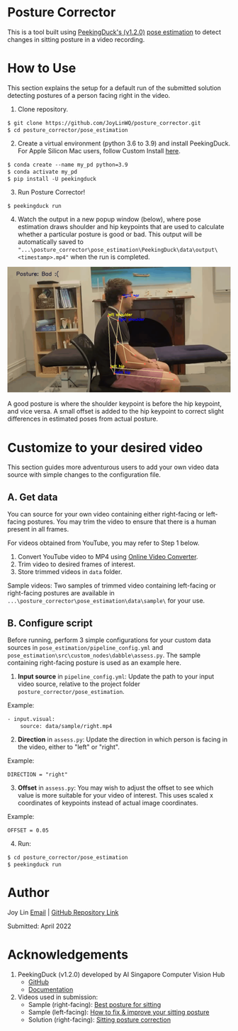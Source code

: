 # Posture Corrector
This is a tool built using [PeekingDuck's (v1.2.0)](https://github.com/aimakerspace/PeekingDuck) [pose estimation](https://peekingduck.readthedocs.io/en/latest/tutorials/01_hello_cv.html#pose-estimation) to detect changes in sitting posture in a video recording.

# How to Use
This section explains the setup for a default run of the submitted solution detecting postures of a person facing right in the video.

1. Clone repository.
```
$ git clone https://github.com/JoyLinWQ/posture_corrector.git
$ cd posture_corrector/pose_estimation
```

2. Create a virtual environment (python 3.6 to 3.9) and install PeekingDuck. For Apple Silicon Mac users, follow Custom Install [here](https://peekingduck.readthedocs.io/en/latest/getting_started/03_custom_install.html#apple-silicon-mac-installation).
```
$ conda create --name my_pd python=3.9
$ conda activate my_pd
$ pip install -U peekingduck 
```

3. Run Posture Corrector!
```
$ peekingduck run
```

4. Watch the output in a new popup window (below), where pose estimation draws shoulder and hip keypoints that are used to calculate whether a particular posture is good or bad. This output will be automatically saved to `"...\posture_corrector\pose_estimation\PeekingDuck\data\output\<timestamp>.mp4"` when the run is completed.

![solution_gif](https://github.com/JoyLinWQ/posture_corrector/blob/main/pose_estimation/PeekingDuck/data/output/solution/right-Trim.gif)


A good posture is where the shoulder keypoint is before the hip keypoint, and vice versa. A small offset is added to the hip keypoint to correct slight differences in estimated poses from actual posture.

# Customize to your desired video
This section guides more adventurous users to add your own video data source with simple changes to the configuration file.

## A. Get data
You can source for your own video containing either right-facing or left-facing postures. You may trim the video to ensure that there is a human present in all frames.

For videos obtained from YouTube, you may refer to Step 1 below.
1. Convert YouTube video to MP4 using [Online Video Converter](https://onlinevideoconverter.pro/en28/youtube-downloader-mp4).
2. Trim video to desired frames of interest.
3. Store trimmed videos in `data` folder.

Sample videos:
Two samples of trimmed video containing left-facing or right-facing postures are available in `...\posture_corrector\pose_estimation\data\sample\` for your use.

## B. Configure script
Before running, perform 3 simple configurations for your custom data sources in `pose_estimation/pipeline_config.yml` and `pose_estimation\src\custom_nodes\dabble\assess.py`. The sample containing right-facing posture is used as an example here.

1. **Input source** in `pipeline_config.yml`:
Update the path to your input video source, relative to the project folder `posture_corrector/pose_estimation`.

Example:
```
- input.visual:
    source: data/sample/right.mp4
```

2. **Direction** in `assess.py`:
Update the direction in which person is facing in the video, either to "left" or "right".

Example:
```
DIRECTION = "right"
```

3. **Offset** in `assess.py`:
You may wish to adjust the offset to see which value is more suitable for your video of interest. This uses scaled x coordinates of keypoints instead of actual image coordinates.

Example:
```
OFFSET = 0.05
```

4. Run:
```
$ cd posture_corrector/pose_estimation
$ peekingduck run
```

# Author
Joy Lin [Email](jlwq07@hotmail.com) | [GitHub Repository Link](https://github.com/JoyLinWQ/posture_corrector)

Submitted: April 2022

# Acknowledgements
1. PeekingDuck (v1.2.0) developed by AI Singapore Computer Vision Hub
    - [GitHub](https://github.com/aimakerspace/PeekingDuck)
    - [Documentation](https://peekingduck.readthedocs.io/en/latest/)
2. Videos used in submission:
    - Sample (right-facing): [Best posture for sitting](https://www.youtube.com/watch?v=TOd_e5iZ9tM)
    - Sample (left-facing): [How to fix & improve your sitting posture](https://www.youtube.com/watch?v=2ArrRPr2huU)
    - Solution (right-facing): [Sitting posture correction](https://www.youtube.com/watch?v=IWUJbYS5VnU)

